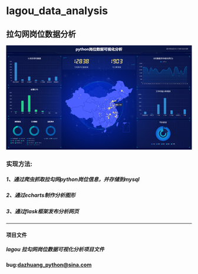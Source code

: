 # lagou_data_analysis
## 拉勾网岗位数据分析

![avater](lagouwang.png)

### 实现方法:
##### 1、通过爬虫抓取拉勾网python岗位信息，并存储到mysql
##### 2、通过echarts制作分析图形
##### 3、通过flask框架发布分析网页

___

#### 项目文件
##### lagou 拉勾网岗位数据可视化分析项目文件



#### bug:dazhuang_python@sina.com
